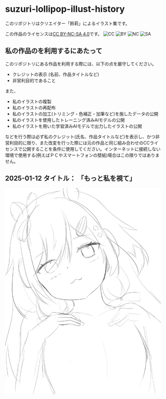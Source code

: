 # suzuri-lollipop-illust-history

このリポジトリはクリエイター「鈴莉」によるイラスト集です。

この作品のライセンスは[CC BY-NC-SA 4.0](https://creativecommons.org/licenses/by-nc-nd/4.0/?ref=chooser-v1)です。
<img src="https://mirrors.creativecommons.org/presskit/icons/cc.svg?ref=chooser-v1" alt="CC" style="height:22px; vertical-align: text-bottom;">
<img src="https://mirrors.creativecommons.org/presskit/icons/by.svg?ref=chooser-v1" alt="BY" style="height:22px; vertical-align: text-bottom;">
<img src="https://mirrors.creativecommons.org/presskit/icons/nc.svg?ref=chooser-v1" alt="NC" style="height:22px; vertical-align: text-bottom;">
<img src="https://mirrors.creativecommons.org/presskit/icons/sa.svg?ref=chooser-v1" alt="SA" style="height:22px; vertical-align: text-bottom;">

## 私の作品のを利用するにあたって

このリポジトリにある作品を利用する際には、以下の点を厳守してください。

- クレジットの表示 (名前、作品タイトルなど)
- 非営利目的であること

また、

- 私のイラストの複製
- 私のイラストの再配布
- 私のイラストの加工(トリミング・色補正・加筆など)を施したデータの公開
- 私のイラストを使用したトレーニング済みAIモデルの公開
- 私のイラストを用いた学習済みAIモデルで出力したイラストの公開

などを行う際は必ず私のクレジット(氏名、作品タイトルなど)を表示し、かつ非営利目的に限り、また改変を行った際には元の作品と同じ組み合わせのCCライセンスで公開することを条件に使用してください。インターネットに接続しない環境で使用する(例えばＰＣやスマートフォンの壁紙)場合はこの限りではありません。

## 2025-01-12 タイトル： 「もっと私を視て」

![もっと私を視て](./README-resources/2025-01-12-もっと私を視て.png "もっと私を視て")